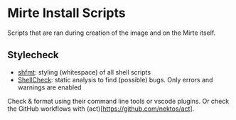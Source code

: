 # Mirte Install Scripts
Scripts that are ran during creation of the image and on the Mirte itself.

## Stylecheck
- [shfmt](https://github.com/mvdan/sh): styling (whitespace) of all shell scripts
- [ShellCheck](https://github.com/koalaman/shellcheck): static analysis to find (possible) bugs. Only errors and warnings are enabled

Check & format using their command line tools or vscode plugins. Or check the GitHub workflows with (act)[https://github.com/nektos/act].